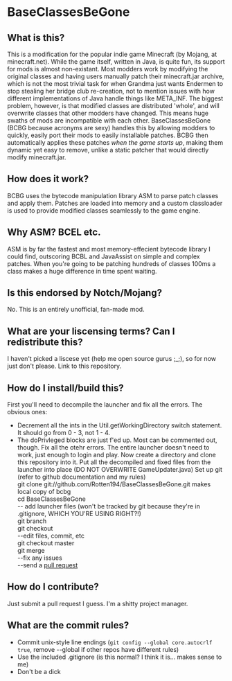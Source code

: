 BaseClassesBeGone
=================

What is this?
-------------

This is a modification for the popular indie game Minecraft (by Mojang, at minecraft.net). While the game itself, written in Java, is quite fun, its support for mods is almost non-existant. Most modders work by modifying the original classes and having users manually patch their minecraft.jar archive, which is not the most trivial task for when Grandma just wants Endermen to stop stealing her bridge club re-creation, not to mention issues with how different implementations of Java handle things like META_INF. The biggest problem, however, is that modified classes are distributed 'whole', and will overwrite classes that other modders have changed. This means huge swaths of mods are incompatible with each other.
BaseClassesBeGone (BCBG because acronyms are sexy) handles this by allowing modders to quickly, easily port their mods to easily installable patches. BCBG then automatically applies these patches *when the game starts up*, making them dynamic yet easy to remove, unlike a static patcher that would directly modify minecraft.jar.

How does it work?
-----------------

BCBG uses the bytecode manipulation library ASM to parse patch classes and apply them. Patches are loaded into memory and a custom classloader is used to provide modified classes seamlessly to the game engine.

Why ASM? BCEL etc.
------------------

ASM is by far the fastest and most memory-effecient bytecode library I could find, outscoring BCBL and JavaAssist on simple and complex patches. When you're going to be patching hundreds of classes 100ms a class makes a huge difference in time spent waiting.

Is this endorsed by Notch/Mojang?
---------------------------------

No. This is an entirely unofficial, fan-made mod.

What are your liscensing terms? Can I redistribute this?
--------------------------------------------------------

I haven't picked a liscese yet (help me open source gurus ;_;), so for now just don't please. Link to this repository.

How do I install/build this?
----------------------------
First you'll need to decompile the launcher and fix all the errors. The obvious ones:
- Decrement all the ints in the Util.getWorkingDirectory switch statement. It should go from 0 - 3, not 1 - 4.
- The doPrivleged blocks are just f'ed up. Most can be commented out, though.
Fix all the otehr errors. The entire launcher doesn't need to work, just enough to login and play.
Now create a directory and clone this repository into it.
Put all the decompiled and fixed files from the launcher into place (DO NOT OVERWRITE GameUpdater.java)
Set up git (refer to github documentation and my rules)  
	git clone git://github.com/Rotten194/BaseClassesBeGone.git
		makes local copy of bcbg  
	cd BaseClassesBeGone  
	-- add launcher files (won't be tracked by git because they're in .gitignore, WHICH YOU'RE USING RIGHT?!)  
	git branch <yourname>  
	git checkout <yourname>  
	--edit files, commit, etc  
	git checkout master  
	git merge <yourname>  
	--fix any issues  
	--send a [pull request](http://help.github.com/send-pull-requests/)  
	

How do I contribute?
--------------------

Just submit a pull request I guess. I'm a shitty project manager.

What are the commit rules?
--------------------------
- Commit unix-style line endings (`git config --global core.autocrlf true`, remove --global if other repos have different rules)
- Use the included .gitignore (is this normal? I think it is... makes sense to me)
- Don't be a dick